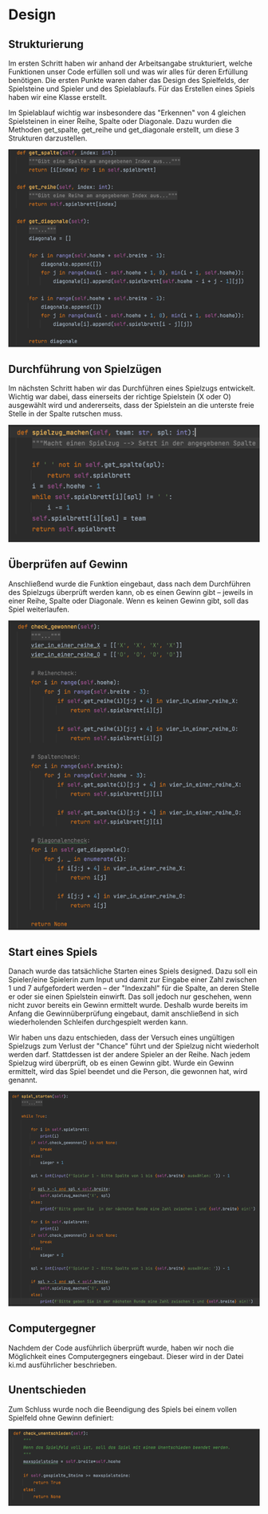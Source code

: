 # Design

## Strukturierung

Im ersten Schritt haben wir anhand der Arbeitsangabe strukturiert, welche Funktionen unser Code erfüllen soll und was 
wir alles für deren Erfüllung benötigen. Die ersten Punkte waren daher das Design des Spielfelds, der Spielsteine und 
Spieler und des Spielablaufs. Für das Erstellen eines Spiels haben wir eine Klasse erstellt. 

Im Spielablauf wichtig war insbesondere das "Erkennen" von 4 gleichen Spielsteinen in einer Reihe, Spalte oder Diagonale.
Dazu wurden die Methoden get_spalte, get_reihe und get_diagonale erstellt, um diese 3 Strukturen darzustellen. 

![img.png](img.png)

## Durchführung von Spielzügen

Im nächsten Schritt haben wir das Durchführen eines Spielzugs entwickelt. Wichtig war dabei, dass einerseits der richtige 
Spielstein (X oder O) ausgewählt wird und andererseits, dass der Spielstein an die unterste freie Stelle in der Spalte 
rutschen muss. 

![img_1.png](img_1.png)

## Überprüfen auf Gewinn

Anschließend wurde die Funktion eingebaut, dass nach dem Durchführen des Spielzugs überprüft werden kann, ob es einen
Gewinn gibt – jeweils in einer Reihe, Spalte oder Diagonale. Wenn es keinen Gewinn gibt, soll das Spiel weiterlaufen.

![img_2.png](img_2.png)

## Start eines Spiels

Danach wurde das tatsächliche Starten eines Spiels designed. 
Dazu soll ein Spieler/eine Spielerin zum Input und damit zur Eingabe einer Zahl zwischen 1 und 7 aufgefordert werden – 
der "Indexzahl" für die Spalte, an deren Stelle er oder sie einen Spielstein einwirft. Das soll jedoch nur geschehen, 
wenn nicht zuvor bereits ein Gewinn ermittelt wurde. Deshalb wurde bereits im Anfang die Gewinnüberprüfung eingebaut,
damit anschließend in sich wiederholenden Schleifen durchgespielt werden kann. 

Wir haben uns dazu entschieden, dass der Versuch eines ungültigen Spielzugs zum Verlust der "Chance" führt und der 
Spielzug nicht wiederholt werden darf. Stattdessen ist der andere Spieler an der Reihe. 
Nach jedem Spielzug wird überprüft, ob es einen Gewinn gibt. Wurde ein Gewinn ermittelt, wird das Spiel beendet und 
die Person, die gewonnen hat, wird genannt.

![img_3.png](img_3.png)

## Computergegner
Nachdem der Code ausführlich überprüft wurde, haben wir noch die Möglichkeit eines Computergegners eingebaut. 
Dieser wird in der Datei ki.md ausführlicher beschrieben. 

## Unentschieden
Zum Schluss wurde noch die Beendigung des Spiels bei einem vollen Spielfeld ohne Gewinn definiert:

![img_4.png](img_4.png)
